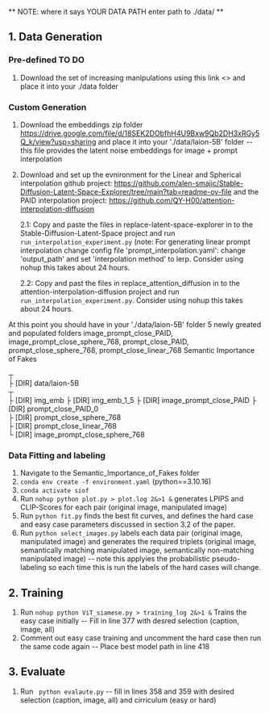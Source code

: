 ** NOTE: where it says YOUR DATA PATH enter path to ./data/ **

## 1. Data Generation

### Pre-defined **TO DO**
1. Download the set of increasing manipulations using this link <> and place it into your ./data folder

### Custom Generation
1. Download the embeddings zip folder https://drive.google.com/file/d/18SEK2DObfhH4U9Bxw9Qb2DH3xRGy5Q_k/view?usp=sharing and place it into your './data/laion-5B' folder -- this file provides the latent noise embeddings for image + prompt interpolation
2. Download and set up the evnironment for the Linear and Spherical interpolation github project: https://github.com/alen-smajic/Stable-Diffusion-Latent-Space-Explorer/tree/main?tab=readme-ov-file and the PAID interpolation project: https://github.com/QY-H00/attention-interpolation-diffusion

    2.1:  Copy and paste the files in replace-latent-space-explorer in to the Stable-Diffusion-Latent-Space project and run ```run_interpolation_experiment.py``` (note: For generating linear prompt interpolation change config file 'prompt_interpolation.yaml': change 'output_path' and set 'interpolation method' to lerp. Consider using nohup this takes about 24 hours.

    2.2:  Copy and past the files in replace_attention_diffusion in to the attention-interpolation-diffusion project and run ```run_interpolation_experiment.py```. Consider using nohup this takes about 24 hours.


At this point you should have in your './data/laion-5B' folder 5 newly greated and populated folders image_prompt_close_PAID, image_prompt_close_sphere_768, prompt_close_PAID, prompt_close_sphere_768, prompt_close_linear_768
Semantic Importance of Fakes 

 ┬  
 ├ [DIR] data/laion-5B   
     ┬  
     ├ [DIR] img_emb
     ├ [DIR] img_emb_1_5
     ├ [DIR] image_prompt_close_PAID
     ├ [DIR] prompt_close_PAID_0  
     ├ [DIR] prompt_close_sphere_768  
     ├ [DIR] prompt_close_linear_768  
     └ [DIR] image_prompt_close_sphere_768

### Data Fitting and labeling
1. Navigate to the Semantic_Importance_of_Fakes folder
2. ```conda env create -f environment.yaml``` (python==3.10.16)
3. ```conda activate siof```
4. Run ```nohup python plot.py > plot.log 2&>1 &``` generates LPIPS and CLIP-Scores for each pair (original image, manipulated image)
5. Run ```python fit.py``` finds the best fit curves, and defines the hard case and easy case parameters discussed in section 3.2 of the paper.
6. Run ```python select_images.py``` labels each data pair (original image, manipulated image) and generates the required triplets (original image, semantically matching manipulated image, semantically non-matching manipulated image) -- note this applyies the probabilistic pseudo-labeling so each time this is run the labels of the hard cases will change.

## 2. Training
1. Run ```nohup python ViT_siamese.py > training_log 2&>1 &``` Trains the easy case initially -- Fill in line 377 with desred selection (caption, image, all)
2. Comment out easy case training and uncomment the hard case then run the same code again -- Place best model path in line 418

## 3. Evaluate
1. Run ``` python evalaute.py``` -- fill in lines 358 and 359 with desired selection (caption, image, all) and cirriculum (easy or hard)

